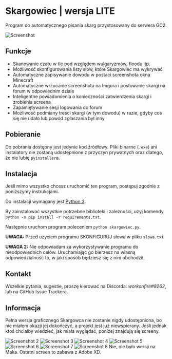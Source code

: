 # Skargowiec | wersja LITE
Program do automatycznego pisania skarg przystosowany do serwera GC2.

![Screenshot](https://i.imgur.com/rkWfCU1.png)

## Funkcje
- Skanowanie czatu w tle pod względem wulgaryzmów, floodu itp.
- Możliwość skonfigurowania listy słów, które Skargowiec ma wykrywać
- Automatyczne zapisywanie dowodu w postaci screenshota okna Minecraft
- Automatyczne wrzucanie screenshota na Imgura i postowanie skargi na forum w odpowiednim dziale
- Inteligentne powiadomienia o konieczności zatwierdzenia skargi i zrobienia screena
- Zapamiętywanie sesji logowania do forum
- Możliwość podmiany treści skargi (w tym dowodu) w razie, gdyby coś się nie udało lub powód zgłaszania był inny

## Pobieranie
Do pobrania dostępny jest jedynie kod źródłowy.
Pliki binarne (`.exe`) ani instalatory nie zostaną udostępnione z przyczyn prywatnych oraz dlatego, że nie lubię `pyinstaller`a.

## Instalacja
Jeśli mimo wszystko chcesz uruchomić ten program, postępuj zgodnie z poniższymy instrukcjami.

Do instalacji wymagany jest [Python 3](https://www.python.org/downloads/).

By zainstalować wszystkie potrzebne biblioteki i zależności, użyj komendy `python -m pip install -r requirements.txt`.

Następnie uruchom program poleceniem `python skargowiec.py`.

**UWAGA:** Przed użyciem programu SKONFIGURUJ słowa w pliku `slowa.txt`

**UWAGA 2:** Nie odpowiadam za wykorzystywanie programu do nieodpowiednich celów. Uruchamiając go bierzesz na własną odpowiedzialność to, w jaki sposób będziesz się z nim obchodził.

## Kontakt
Wszelkie pytania, sugestie, proszę kierować na Discorda: *workonfire#8262*, lub na GitHub Issue Trackera.

## Informacja
Pełna wersja graficznego Skargowca nie zostanie nigdy udostępniona, bo nie miałem okazji jej dokończyć, a projekt jest już niewspierany.
Jeśli jednak ktoś chciałby wiedzieć, jak miała wyglądać, poniżej znajdują się screeny.

![Screenshot 2](https://cdn.discordapp.com/attachments/678319256546312272/695804289653669969/unknown.png)
![Screenshot 3](https://cdn.discordapp.com/attachments/678319256546312272/695804318858608660/unknown.png)
![Screenshot 4](https://cdn.discordapp.com/attachments/678319256546312272/695804345144574022/unknown.png)
![Screenshot 5](https://cdn.discordapp.com/attachments/678319256546312272/695804371660963920/unknown.png)
![Screenshot 6](https://cdn.discordapp.com/attachments/678319256546312272/695804791409868830/unknown.png)
![Screenshot 7](https://cdn.discordapp.com/attachments/678319256546312272/695816401407049728/unknown.png)
![Screenshot 8](https://cdn.discordapp.com/attachments/678319256546312272/695816707343646780/skargowiec.png)
Nie, nie było wersji na Maka. Ostatni screen to zabawa z Adobe XD.
